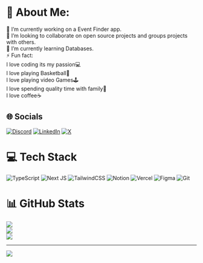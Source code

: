 # 💫 About Me:
🔭 I’m currently working on a Event Finder app.<br>👯 I’m looking to collaborate on open source projects and groups projects with others.<br>🌱 I’m currently learning Databases.<br>⚡ Fun fact:<br>I love coding its my passion💻<br>I love playing Basketball🏀<br>I love playing video Games🕹️<br>I love spending quality time with family🩷<br>I love coffee☕


## 🌐 Socials
[![Discord](https://img.shields.io/badge/Discord-%237289DA.svg?logo=discord&logoColor=white)](https://discord.gg/heccity.) [![LinkedIn](https://img.shields.io/badge/LinkedIn-%230077B5.svg?logo=linkedin&logoColor=white)](https://linkedin.com/in/https://www.linkedin.com/in/hector-vargas-09a150303) [![X](https://img.shields.io/badge/X-black.svg?logo=X&logoColor=white)](https://x.com/https://x.com/Hankthetank103) 

# 💻 Tech Stack
![TypeScript](https://img.shields.io/badge/typescript-%23007ACC.svg?style=for-the-badge&logo=typescript&logoColor=white) ![Next JS](https://img.shields.io/badge/Next-black?style=for-the-badge&logo=next.js&logoColor=white) ![TailwindCSS](https://img.shields.io/badge/tailwindcss-%2338B2AC.svg?style=for-the-badge&logo=tailwind-css&logoColor=white) ![Notion](https://img.shields.io/badge/Notion-%23000000.svg?style=for-the-badge&logo=notion&logoColor=white) ![Vercel](https://img.shields.io/badge/vercel-%23000000.svg?style=for-the-badge&logo=vercel&logoColor=white) ![Figma](https://img.shields.io/badge/figma-%23F24E1E.svg?style=for-the-badge&logo=figma&logoColor=white) ![Git](https://img.shields.io/badge/git-%23F05033.svg?style=for-the-badge&logo=git&logoColor=white)
# 📊 GitHub Stats
![](https://github-readme-stats.vercel.app/api?username=Heccity&theme=transparent&hide_border=false&include_all_commits=true&count_private=true)<br/>
![](https://nirzak-streak-stats.vercel.app/?user=Heccity&theme=transparent&hide_border=false)<br/>
![](https://github-readme-stats.vercel.app/api/top-langs/?username=Heccity&theme=transparent&hide_border=false&include_all_commits=true&count_private=true&layout=compact)

---
[![](https://visitcount.itsvg.in/api?id=Heccity&icon=2&color=1)](https://visitcount.itsvg.in)
